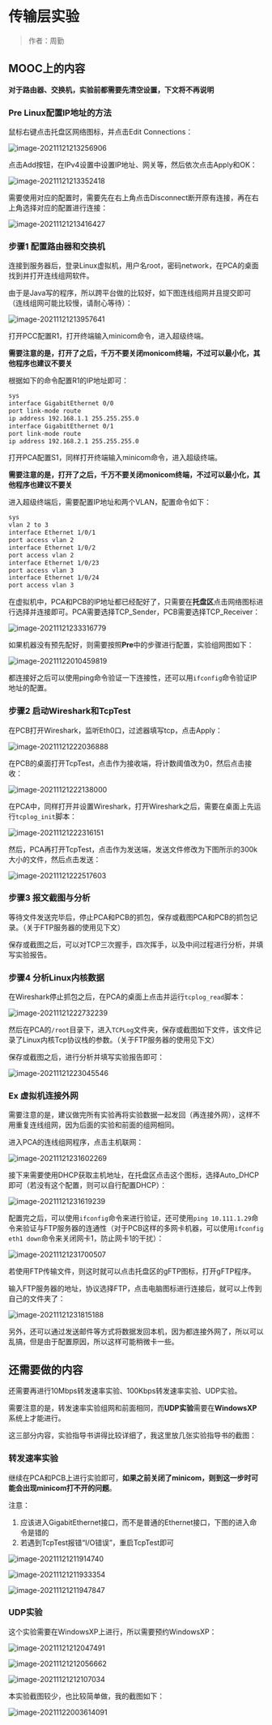# 传输层实验

> 作者：周勤

## MOOC上的内容

**对于路由器、交换机，实验前都需要先清空设置，下文将不再说明**

### Pre Linux配置IP地址的方法

鼠标右键点击托盘区网络图标，并点击Edit Connections：

![image-20211121213256906](img/image-20211121213256906.png)

点击Add按钮，在IPv4设置中设置IP地址、网关等，然后依次点击Apply和OK：

![image-20211121213352418](img/image-20211121213352418.png)

需要使用对应的配置时，需要先在右上角点击Disconnect断开原有连接，再在右上角选择对应的配置进行连接：

![image-20211121213416427](img/image-20211121213416427.png)

### 步骤1 配置路由器和交换机

连接到服务器后，登录Linux虚拟机，用户名root，密码network，在PCA的桌面找到并打开连线组网软件。

由于是Java写的程序，所以跨平台做的比较好，如下图连线组网并且提交即可（连线组网可能比较慢，请耐心等待）：

![image-20211121213957641](img/image-20211121213957641.png)

打开PCC配置R1，打开终端输入minicom命令，进入超级终端。

**需要注意的是，打开了之后，千万不要关闭monicom终端，不过可以最小化，其他程序也建议不要关**

根据如下的命令配置R1的IP地址即可：

```sh
sys
interface GigabitEthernet 0/0
port link-mode route
ip address 192.168.1.1 255.255.255.0
interface GigabitEthernet 0/1
port link-mode route
ip address 192.168.2.1 255.255.255.0
```

打开PCA配置S1，同样打开终端输入minicom命令，进入超级终端。

**需要注意的是，打开了之后，千万不要关闭monicom终端，不过可以最小化，其他程序也建议不要关**

进入超级终端后，需要配置IP地址和两个VLAN，配置命令如下：

```sh
sys
vlan 2 to 3
interface Ethernet 1/0/1
port access vlan 2
interface Ethernet 1/0/2
port access vlan 2
interface Ethernet 1/0/23
port access vlan 3
interface Ethernet 1/0/24
port access vlan 3
```

在虚拟机中，PCA和PCB的IP地址都已经配好了，只需要在**托盘区**点击网络图标进行选择并连接即可。PCA需要选择TCP_Sender，PCB需要选择TCP_Receiver：

![image-20211121233316779](img/image-20211121233316779.png)

如果机器没有预先配好，则需要按照**Pre**中的步骤进行配置，实验组网图如下：

![image-20211122010459819](C:/Users/Matrix53/AppData/Roaming/Typora/typora-user-images/image-20211122010459819.png)

都连接好之后可以使用ping命令验证一下连接性，还可以用`ifconfig`命令验证IP地址的配置。

### 步骤2 启动Wireshark和TcpTest

在PCB打开Wireshark，监听Eth0口，过滤器填写tcp，点击Apply：

![image-20211121222036888](img/image-20211121222036888.png)

在PCB的桌面打开TcpTest，点击作为接收端，将计数阈值改为0，然后点击接收：

![image-20211121222138000](img/image-20211121222138000.png)

在PCA中，同样打开并设置Wireshark，打开Wireshark之后，需要在桌面上先运行`tcplog_init`脚本：

![image-20211121222316151](img/image-20211121222316151.png)

然后，PCA再打开TcpTest，点击作为发送端，发送文件修改为下图所示的300k大小的文件，然后点击发送：

![image-20211121222517603](img/image-20211121222517603.png)

### 步骤3 报文截图与分析

等待文件发送完毕后，停止PCA和PCB的抓包，保存或截图PCA和PCB的抓包记录。（关于FTP服务器的使用见下文）

保存或截图之后，可以对TCP三次握手，四次挥手，以及中间过程进行分析，并填写实验报告。

### 步骤4 分析Linux内核数据

在Wireshark停止抓包之后，在PCA的桌面上点击并运行`tcplog_read`脚本：

![image-20211121222732239](img/image-20211121222732239.png)

然后在PCA的`/root`目录下，进入`TCPLog`文件夹，保存或截图如下文件，该文件记录了Linux内核Tcp协议栈的参数。（关于FTP服务器的使用见下文）

保存或截图之后，进行分析并填写实验报告即可：

![image-20211121223045546](img/image-20211121223045546.png)

### Ex 虚拟机连接外网

需要注意的是，建议做完所有实验再将实验数据一起发回（再连接外网），这样不用重复连线组网，因为后面的实验和前面的组网相同。

进入PCA的连线组网程序，点击主机联网：

![image-20211121231602269](img/image-20211121231602269.png)

接下来需要使用DHCP获取主机地址，在托盘区点击这个图标，选择Auto_DHCP即可（若没有这个配置，则可以自行配置DHCP）：

![image-20211121231619239](img/image-20211121231619239.png)

配置完之后，可以使用`ifconfig`命令来进行验证，还可使用`ping 10.111.1.29`命令来验证与FTP服务器的连通性（对于PCB这样的多网卡机器，可以使用`ifconfig eth1 down`命令来关闭网卡1，防止网卡1的干扰）：

![image-20211121231700507](img/image-20211121231700507.png)

若使用FTP传输文件，则这时就可以点击托盘区的gFTP图标，打开gFTP程序。

输入FTP服务器的地址，协议选择FTP，点击电脑图标进行连接后，就可以上传到自己的文件夹了：

![image-20211121231815188](img/image-20211121231815188.png)

另外，还可以通过发送邮件等方式将数据发回本机，因为都连接外网了，所以可以乱搞，但是由于配置原因，所以这样可能稍微卡一些。

## 还需要做的内容

还需要再进行10Mbps转发速率实验、100Kbps转发速率实验、UDP实验。

需要注意的是，转发速率实验组网和前面相同，而**UDP实验**需要在**WindowsXP**系统上才能进行。

这三部分内容，实验指导书讲得比较详细了，我这里放几张实验指导书的截图：

### 转发速率实验

继续在PCA和PCB上进行实验即可，**如果之前关闭了minicom，则到这一步时可能会出现minicom打不开的问题**。

注意：

1. 应该进入GigabitEthernet接口，而不是普通的Ethernet接口，下图的进入命令是错的
2. 若遇到TcpTest报错“I/O错误”，重启TcpTest即可

![image-20211121211914740](img/image-20211121211914740.png)

![image-20211121211933354](img/image-20211121211933354.png)



![image-20211121211947847](img/image-20211121211947847.png)

### UDP实验

这个实验需要在WindowsXP上进行，所以需要预约WindowsXP：

![image-20211121212047491](img/image-20211121212047491.png)

![image-20211121212056662](img/image-20211121212056662.png)

![image-20211121212107034](img/image-20211121212107034.png)

本实验截图较少，也比较简单做，我的截图如下：

![image-20211122003614091](C:/Users/Matrix53/AppData/Roaming/Typora/typora-user-images/image-20211122003614091.png)